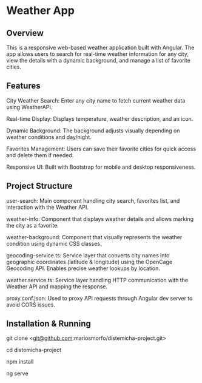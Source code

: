 # Weather App

## Overview
This is a responsive web-based weather application built with Angular.
The app allows users to search for real-time weather information for any city, view the details with a dynamic background, and manage a list of favorite cities.

## Features
City Weather Search: Enter any city name to fetch current weather data using WeatherAPI.

Real-time Display: Displays temperature, weather description, and an icon.

Dynamic Background: The background adjusts visually depending on weather conditions and day/night.

Favorites Management: Users can save their favorite cities for quick access and delete them if needed.

Responsive UI: Built with Bootstrap for mobile and desktop responsiveness.

## Project Structure

user-search: Main component handling city search, favorites list, and interaction with the Weather API.

weather-info: Component that displays weather details and allows marking the city as a favorite.

weather-background: Component that visually represents the weather condition using dynamic CSS classes.

geocoding-service.ts: Service layer that converts city names into geographic coordinates (latitude & longitude) using the OpenCage Geocoding API.
 Enables precise weather lookups by location.

weather.service.ts: Service layer handling HTTP communication with the Weather API and mapping the response.

proxy.conf.json: Used to proxy API requests through Angular dev server to avoid CORS issues.


## Installation & Running

git clone <git@github.com:mariosmorfo/distemicha-project.git>

cd distemicha-project

npm install

ng serve